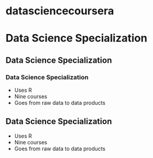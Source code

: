 # datasciencecoursera
# Data Science Specialization
## Data Science Specialization
### Data Science Specialization 

* Uses R 
* Nine courses 
* Goes from raw data to data products

## Data Science Specialization 

* Uses R 
* Nine courses 
* Goes from raw data to data products
